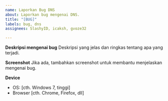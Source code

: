 ```yaml
---
name: Laporkan Bug DNS
about: Laporkan bug mengenai DNS.
title: "[BUG]"
labels: bug, dns
assignees: SlashyID, icaksh, gvoze32

---
```


**Deskripsi mengenai bug**
Deskripsi yang jelas dan ringkas tentang apa yang terjadi.

**Screenshot**
Jika ada, tambahkan screenshot untuk membantu menjelaskan mengenai bug.

**Device**
 - OS: [cth. Windows 7, tinggi]
 - Browser [cth. Chrome, Firefox, dll]

